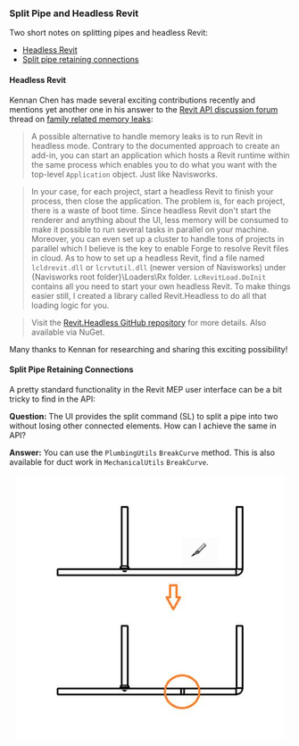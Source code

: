 <head>
<meta http-equiv="Content-Type" content="text/html; charset=utf-8">
<link rel="stylesheet" type="text/css" href="bc.css">
<script src="https://cdn.rawgit.com/google/code-prettify/master/loader/run_prettify.js" type="text/javascript"></script>
<script async src="https://platform.twitter.com/widgets.js" charset="utf-8"></script>
</head>

<!---


twitter:

Two short notes on splitting pipes retaining connections and headless Revit, launching it with no user interface with the #RevitAPI #DynamoBim @AutodeskForge @AutodeskRevit #bim #ForgeDevCon http://bit.ly/rvtheadless

Two short notes on splitting pipes retaining connections and headless Revit, launching it with no user interface...

&ndash; 
...

linkedin:

Two short notes on splitting pipes retaining connections and headless Revit, launching it with no user interface with the #RevitAPI

http://bit.ly/rvtheadless

#bim #DynamoBim #ForgeDevCon #Revit #API #IFC #SDK #AI #VisualStudio #Autodesk #AEC #adsk

the [Revit API discussion forum](http://forums.autodesk.com/t5/revit-api-forum/bd-p/160) thread

<center>
<img src="img/" alt="" title="" width="100"/>
<p style="font-size: 80%; font-style:italic"></p>
</center>

-->

### Split Pipe and Headless Revit

Two short notes on splitting pipes and headless Revit:

- [Headless Revit](#2)
- [Split pipe retaining connections](#3)

#### <a name="2"></a> Headless Revit

Kennan Chen has made several exciting contributions recently and mentions yet another one in his answer to
the [Revit API discussion forum](http://forums.autodesk.com/t5/revit-api-forum/bd-p/160) thread
on [family related memory leaks](https://forums.autodesk.com/t5/revit-api-forum/family-related-memory-leaks/m-p/8738515):

> A possible alternative to handle memory leaks is to run Revit in headless mode.
Contrary to the documented approach to create an add-in, you can start an application which hosts a Revit runtime within the same process which enables you to do what you want with the top-level `Application` object.
Just like Navisworks.

> In your case, for each project, start a headless Revit to finish your process, then close the application.
The problem is, for each project, there is a waste of boot time.
Since headless Revit don't start the renderer and anything about the UI, less memory will be consumed to make it possible to run several tasks in parallel on your machine.
Moreover, you can even set up a cluster to handle tons of projects in parallel which I believe is the key to enable Forge to resolve Revit files in cloud.
As to how to set up a headless Revit, find a file named `lcldrevit.dll` or `lcrvtutil.dll` (newer version of Navisworks) under {Navisworks root folder}\Loaders\Rx folder.
`LcRevitLoad.DoInit` contains all you need to start your own headless Revit.
To make things easier still, I created a library called Revit.Headless to do all that loading logic for you.

> Visit the [Revit.Headless GitHub repository](https://github.com/KennanChan/Revit.Headless) for more details.
Also available via NuGet.

Many thanks to Kennan for researching and sharing this exciting possibility!

#### <a name="3"></a> Split Pipe Retaining Connections

A pretty standard functionality in the Revit MEP user interface can be a bit tricky to find in the API:

**Question:** The UI provides the split command (SL) to split a pipe into two without losing other connected elements.
How can I achieve the same in API?

**Answer:** You can use the `PlumbingUtils` `BreakCurve` method.
This is also available for duct work in `MechanicalUtils` `BreakCurve`.

<center>
<img src="img/split_pipe_retaining_connections.jpg" alt="Split pipe retaining connections" title="Split pipe retaining connections" width="481"/>
</center>

